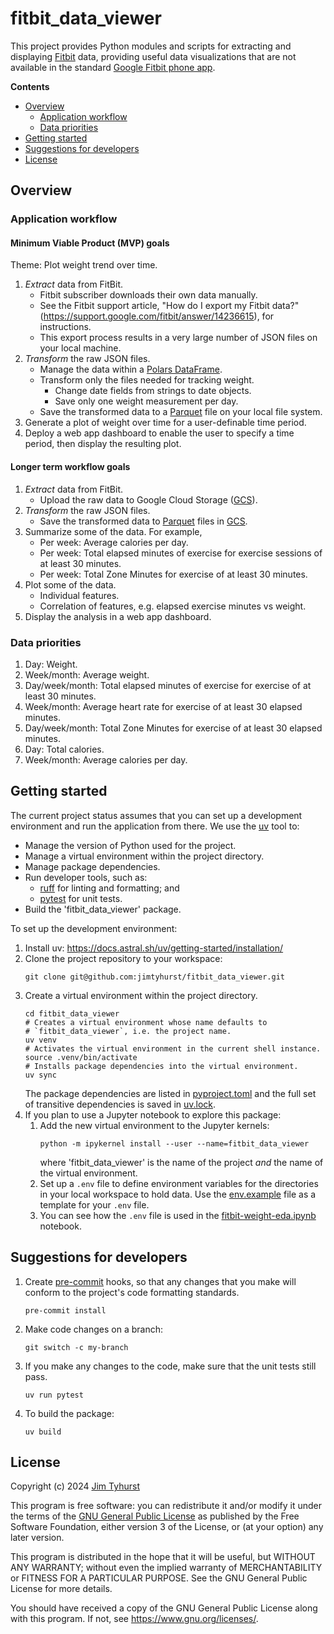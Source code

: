 # fitbit_data_viewer

This project provides Python modules and scripts for extracting and displaying [Fitbit](https://fitbit.com) data, providing useful data visualizations that are not available in the standard [Google Fitbit phone app](https://apps.apple.com/us/app/fitbit-health-fitness/id462638897).

**Contents**

- [Overview](#overview)
  - [Application workflow](#application-workflow)
  - [Data priorities](#data-priorities)
- [Getting started](#getting-started)
- [Suggestions for developers](#suggestions-for-developers)
- [License](#license)

## Overview

### Application workflow

#### Minimum Viable Product (MVP) goals

Theme: Plot weight trend over time.

1. _Extract_ data from FitBit.
    * Fitbit subscriber downloads their own data manually.
    * See the Fitbit support article, "How do I export my Fitbit data?" (https://support.google.com/fitbit/answer/14236615), for instructions.
    * This export process results in a very large number of JSON files on your local machine.
2. _Transform_ the raw JSON files.
    * Manage the data within a [Polars DataFrame](https://docs.pola.rs/user-guide/concepts/data-types-and-structures/#dataframe).
    * Transform only the files needed for tracking weight.
        * Change date fields from strings to date objects.
        * Save only one weight measurement per day.
    * Save the transformed data to a [Parquet](https://parquet.apache.org/) file on your local file system.
3. Generate a plot of weight over time for a user-definable time period.
4. Deploy a web app dashboard to enable the user to specify a time period, then display the resulting plot.

#### Longer term workflow goals

1. _Extract_ data from FitBit.
    * Upload the raw data to Google Cloud Storage ([GCS](https://cloud.google.com/storage)).
2. _Transform_ the raw JSON files.
    * Save the transformed data to [Parquet](https://parquet.apache.org/) files in [GCS](https://cloud.google.com/storage).
3. Summarize some of the data. For example,
    * Per week: Average calories per day.
    * Per week: Total elapsed minutes of exercise for exercise sessions of at least 30 minutes.
    * Per week: Total Zone Minutes for exercise of at least 30 minutes.
4. Plot some of the data.
    * Individual features.
    * Correlation of features, e.g. elapsed exercise minutes vs weight.
5. Display the analysis in a web app dashboard.

### Data priorities

1. Day: Weight.
1. Week/month: Average weight.
1. Day/week/month: Total elapsed minutes of exercise for exercise of at least 30 minutes.
1. Week/month: Average heart rate for exercise of at least 30 elapsed minutes.
1. Day/week/month: Total Zone Minutes for exercise of at least 30 elapsed minutes.
1. Day: Total calories.
1. Week/month: Average calories per day.

## Getting started

The current project status assumes that you can set up a development environment and run the application from there. We use the [uv](https://github.com/astral-sh/uv) tool to:

* Manage the version of Python used for the project.
* Manage a virtual environment within the project directory.
* Manage package dependencies.
* Run developer tools, such as:
    * [ruff](https://astral.sh/ruff) for linting and formatting; and
    * [pytest](https://pytest.org/) for unit tests.
* Build the 'fitbit_data_viewer' package.

To set up the development environment:

1. Install uv: https://docs.astral.sh/uv/getting-started/installation/
1. Clone the project repository to your workspace:
    ```
    git clone git@github.com:jimtyhurst/fitbit_data_viewer.git
    ```
1. Create a virtual environment within the project directory.
    ```
    cd fitbit_data_viewer
    # Creates a virtual environment whose name defaults to
    # `fitbit_data_viewer`, i.e. the project name.
    uv venv
    # Activates the virtual environment in the current shell instance.
    source .venv/bin/activate
    # Installs package dependencies into the virtual environment.
    uv sync
    ```
    The package dependencies are listed in [pyproject.toml](./pyproject.toml) and the full set of transitive dependencies is saved in [uv.lock](./uv.lock).
1. If you plan to use a Jupyter notebook to explore this package:
    1. Add the new virtual environment to the Jupyter kernels:
        ```
        python -m ipykernel install --user --name=fitbit_data_viewer
        ```
        where 'fitbit_data_viewer' is the name of the project _and_ the name of the virtual environment.
    1. Set up a `.env` file to define environment variables for the directories in your local workspace to hold data. Use the [env.example](./notebooks/env.example) file as a template for your `.env` file.
    1. You can see how the `.env` file is used in the [fitbit-weight-eda.ipynb](./notebooks/fitbit-weight-eda.ipynb) notebook.

## Suggestions for developers

1. Create [pre-commit](https://pre-commit.com/) hooks, so that any changes that you make will conform to the project's code formatting standards.
    ```
    pre-commit install
    ```
1. Make code changes on a branch:
    ```
    git switch -c my-branch
    ```
1. If you make any changes to the code, make sure that the unit tests still pass.
    ```
    uv run pytest
    ```
1. To build the package:
    ```
    uv build
    ```

## License

Copyright (c) 2024 [Jim Tyhurst](https://jimtyhurst.com)

This program is free software: you can redistribute it and/or modify
it under the terms of the
[GNU General Public License](https://www.gnu.org/licenses/)
as published by the Free Software Foundation, either version 3 of the License,
or (at your option) any later version.

This program is distributed in the hope that it will be useful,
but WITHOUT ANY WARRANTY; without even the implied warranty of
MERCHANTABILITY or FITNESS FOR A PARTICULAR PURPOSE.  See the
GNU General Public License for more details.

You should have received a copy of the GNU General Public License
along with this program.  If not, see <https://www.gnu.org/licenses/>.
